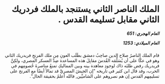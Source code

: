 <h1 dir="rtl">الملك الناصر الثاني يستنجد بالملك فردريك الثاني مقابل تسليمه القدس .</h1>

<h5 dir="rtl">العام الهجري:  651

العام الميلادي: 1253

</h5>

<p dir="rtl">قام الملك الناصرُ صلاح الدين صاحِبُ دمشق بطَلَب العونِ مِن ملك الفرنجِ فريدريك الثاني وهو في عكَّا على أن يُسَلِّمَه القُدسَ مقابِلَ هذه المساعدة ضِدَّ العسكر المصري، ولكِنَّ فريدريك رفض طلبَه ذاك لوجودِ معاهدة بينه وبين المماليكِ تمنعُ مناصرةَ خُصومِهم في الحرب، وقد قال ابن كثير في تاريخه "إن الجيشَ المصريَّ قد تمالأ أيضًا مع الفرنج على تسليمِهم القدس إن هم نصروهم على الشاميِّين, فالله أعلمُ بحقيقة الحال".</p></br>
